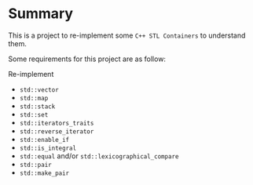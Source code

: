 # Summary

This is a project to re-implement some `C++ STL Containers` to understand them.

Some requirements for this project are as follow:

Re-implement 

+ `std::vector`
+ `std::map`
+ `std::stack`
+ `std::set`
+ `std::iterators_traits`
+ `std::reverse_iterator`
+ `std::enable_if`
+ `std::is_integral`
+ `std::equal` and/or `std::lexicographical_compare`
+ `std::pair`
+ `std::make_pair`

